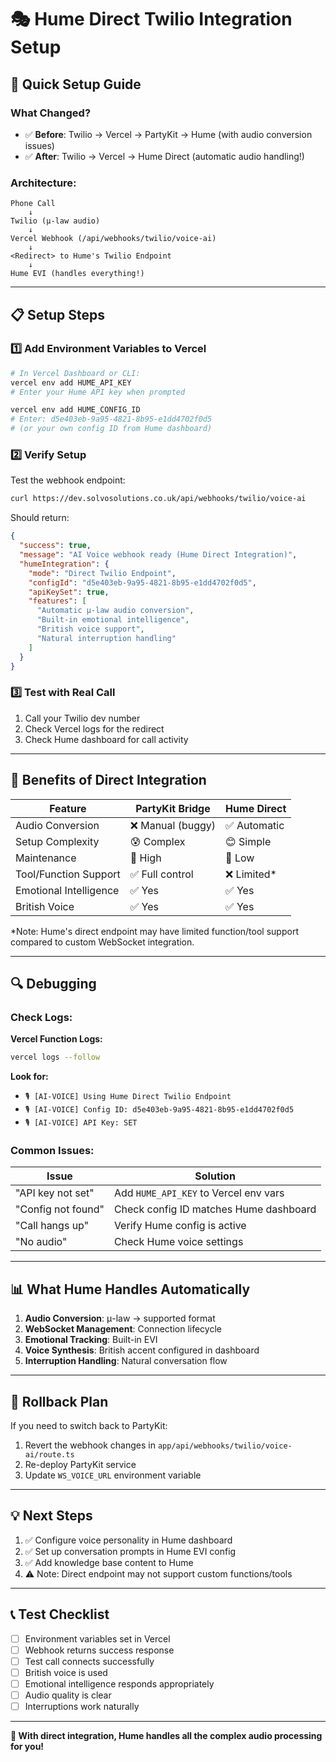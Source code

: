 # 🎭 **Hume Direct Twilio Integration Setup**

## 🚀 **Quick Setup Guide**

### **What Changed?**
- ✅ **Before**: Twilio → Vercel → PartyKit → Hume (with audio conversion issues)
- ✅ **After**: Twilio → Vercel → Hume Direct (automatic audio handling!)

### **Architecture:**
```
Phone Call
    ↓
Twilio (μ-law audio)
    ↓
Vercel Webhook (/api/webhooks/twilio/voice-ai)
    ↓
<Redirect> to Hume's Twilio Endpoint
    ↓
Hume EVI (handles everything!)
```

---

## 📋 **Setup Steps**

### **1️⃣ Add Environment Variables to Vercel**

```bash
# In Vercel Dashboard or CLI:
vercel env add HUME_API_KEY
# Enter your Hume API key when prompted

vercel env add HUME_CONFIG_ID  
# Enter: d5e403eb-9a95-4821-8b95-e1dd4702f0d5
# (or your own config ID from Hume dashboard)
```

### **2️⃣ Verify Setup**

Test the webhook endpoint:
```bash
curl https://dev.solvosolutions.co.uk/api/webhooks/twilio/voice-ai
```

Should return:
```json
{
  "success": true,
  "message": "AI Voice webhook ready (Hume Direct Integration)",
  "humeIntegration": {
    "mode": "Direct Twilio Endpoint",
    "configId": "d5e403eb-9a95-4821-8b95-e1dd4702f0d5",
    "apiKeySet": true,
    "features": [
      "Automatic μ-law audio conversion",
      "Built-in emotional intelligence",
      "British voice support",
      "Natural interruption handling"
    ]
  }
}
```

### **3️⃣ Test with Real Call**

1. Call your Twilio dev number
2. Check Vercel logs for the redirect
3. Check Hume dashboard for call activity

---

## 🎯 **Benefits of Direct Integration**

| **Feature** | **PartyKit Bridge** | **Hume Direct** |
|-------------|-------------------|-----------------|
| Audio Conversion | ❌ Manual (buggy) | ✅ Automatic |
| Setup Complexity | 😰 Complex | 😊 Simple |
| Maintenance | 🔧 High | 🎯 Low |
| Tool/Function Support | ✅ Full control | ❌ Limited* |
| Emotional Intelligence | ✅ Yes | ✅ Yes |
| British Voice | ✅ Yes | ✅ Yes |

*Note: Hume's direct endpoint may have limited function/tool support compared to custom WebSocket integration.

---

## 🔍 **Debugging**

### **Check Logs:**

**Vercel Function Logs:**
```bash
vercel logs --follow
```

**Look for:**
- `🎙️ [AI-VOICE] Using Hume Direct Twilio Endpoint`
- `🎙️ [AI-VOICE] Config ID: d5e403eb-9a95-4821-8b95-e1dd4702f0d5`
- `🎙️ [AI-VOICE] API Key: SET`

### **Common Issues:**

| **Issue** | **Solution** |
|-----------|-------------|
| "API key not set" | Add `HUME_API_KEY` to Vercel env vars |
| "Config not found" | Check config ID matches Hume dashboard |
| "Call hangs up" | Verify Hume config is active |
| "No audio" | Check Hume voice settings |

---

## 📊 **What Hume Handles Automatically**

1. **Audio Conversion**: μ-law → supported format
2. **WebSocket Management**: Connection lifecycle
3. **Emotional Tracking**: Built-in EVI
4. **Voice Synthesis**: British accent configured in dashboard
5. **Interruption Handling**: Natural conversation flow

---

## 🔄 **Rollback Plan**

If you need to switch back to PartyKit:

1. Revert the webhook changes in `app/api/webhooks/twilio/voice-ai/route.ts`
2. Re-deploy PartyKit service
3. Update `WS_VOICE_URL` environment variable

---

## 💡 **Next Steps**

1. ✅ Configure voice personality in Hume dashboard
2. ✅ Set up conversation prompts in Hume EVI config
3. ✅ Add knowledge base content to Hume
4. ⚠️ Note: Direct endpoint may not support custom functions/tools

---

## 📞 **Test Checklist**

- [ ] Environment variables set in Vercel
- [ ] Webhook returns success response
- [ ] Test call connects successfully
- [ ] British voice is used
- [ ] Emotional intelligence responds appropriately
- [ ] Audio quality is clear
- [ ] Interruptions work naturally

---

**🎉 With direct integration, Hume handles all the complex audio processing for you!**
